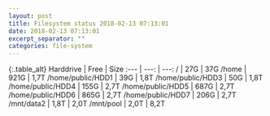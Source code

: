 ```yaml
---
layout: post
title: Filesystem status 2018-02-13 07:13:01
date: 2018-02-13 07:13:01
excerpt_separator: ""
categories: file-system
---
```

{:.table_alt}
Harddrive | Free | Size
:--- | ---: | ---:
/ | 27G | 37G
/home | 921G | 1,7T
/home/public/HDD1 | 39G | 1,8T
/home/public/HDD3 | 50G | 1,8T
/home/public/HDD4 | 155G | 2,7T
/home/public/HDD5 | 687G | 2,7T
/home/public/HDD6 | 865G | 2,7T
/home/public/HDD7 | 206G | 2,7T
/mnt/data2 | 1,8T | 2,0T
/mnt/pool | 2,0T | 8,2T
